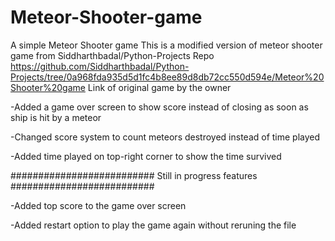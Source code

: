 # Meteor-Shooter-game
A simple Meteor Shooter game
This is a modified version of meteor shooter game from Siddharthbadal/Python-Projects Repo
https://github.com/Siddharthbadal/Python-Projects/tree/0a968fda935d5d1fc4b8ee89d8db72cc550d594e/Meteor%20Shooter%20game
Link of original game by the owner


-Added a game over screen to show score instead of closing as soon as ship is hit by a meteor

-Changed score system to count meteors destroyed instead of time played

-Added time played on top-right corner to show the time survived

##########################
Still in progress features 
##########################

-Added top score to the game over screen

-Added restart option to play the game again without reruning the file